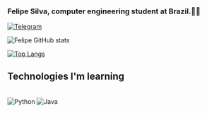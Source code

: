 

### Felipe Silva, computer engineering student at Brazil.👨‍💻

[![Telegram](https://img.shields.io/badge/Telegram-2CA5E0?style=for-the-badge&logo=telegram&logoColor=white)](https://t.me/@FelipeSilva47)

![Felipe GitHub stats](https://github-readme-stats.vercel.app/api?username=felipe-py&show_icons=true&theme=dark)

[![Top Langs](https://github-readme-stats.vercel.app/api/top-langs/?username=felipe-py&layout=donut-vertical)](https://github.com/felipe-py/github-readme-stats)

## Technologies I'm learning
<div style="display: inline_block"><br/>
    <img align="center" alt="Python" src="https://img.shields.io/badge/Python-3776AB?style=for-the-badge&logo=python&logoColor=white" />
    <img align="center" alt="Java" src="https://img.shields.io/badge/Java-ED8B00?style=for-the-badge&logo=openjdk&logoColor=white" />
</div><br/>

